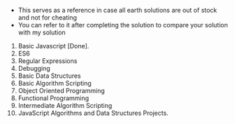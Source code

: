 * This serves as a reference in case all earth solutions are out of stock and not for cheating
* You can refer to it after completing the solution to compare your solution with my solution

1. Basic Javascript [Done].
2. ES6
3. Regular Expressions
4. Debugging
5. Basic Data Structures
6. Basic Algorithm Scripting
7. Object Oriented Programming
8. Functional Programming
9. Intermediate Algorithm Scripting
10. JavaScript Algorithms and Data Structures Projects.

